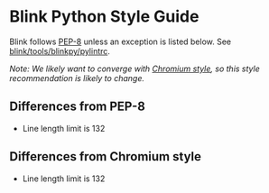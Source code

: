 # Blink Python Style Guide

Blink follows [PEP-8](https://www.python.org/dev/peps/pep-0008/) unless an
exception is listed below. See
[blink/tools/blinkpy/pylintrc](https://chromium.googlesource.com/chromium/src/+/master/third_party/blink/tools/blinkpy/pylintrc).

_Note: We likely want to converge with [Chromium style](python.md), so this
style recommendation is likely to change._

## Differences from PEP-8

* Line length limit is 132

## Differences from Chromium style

* Line length limit is 132
